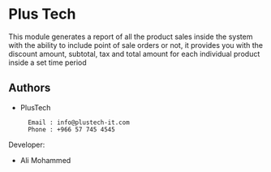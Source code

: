 
# Plus Tech

This module generates a report of all the product sales inside the system with the ability to include point of sale orders or not, it provides you with the discount amount, subtotal, tax and total amount for each individual product inside a set time period


## Authors

* PlusTech 

        Email : info@plustech-it.com
        Phone : +966 57 745 4545

Developer:
* Ali Mohammed

